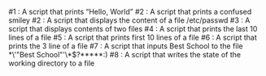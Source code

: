 #1 : A script that prints “Hello, World”
#2 : A script that prints a confused smiley
#2 : A script that displays the content of a file /etc/passwd
#3 : A script that displays contents of two files
#4 : A script that prints the last 10 lines of a file
#5 : A script that prints first 10 lines of a file
#6 : A script that prints the 3 line of a file
#7 : A script that inputs Best School to the file \*\\'"Best School"\'\\*$\?\*\*\*\*\*:)
#8 : A script that writes the state of the working directory to a file
